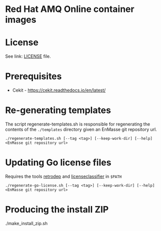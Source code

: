 # Red Hat AMQ Online container images

# License

See link: [LICENSE](LICENSE) file.

# Prerequisites

* Cekit - https://cekit.readthedocs.io/en/latest/

# Re-generating templates

The script regenerate-templates.sh is responsible for regenerating the contents of the `./templates` directory given an
EnMasse git repository url.

    ./regenerate-templates.sh [--tag <tag>] [--keep-work-dir] [--help] <EnMasse git repository url> 

# Updating Go license files

Requires the tools [retrodep](https://github.com/release-engineering/retrodep) and
[licenseclassifier](https://github.com/google/licenseclassifier) in `$PATH`

    ./regenerate-go-license.sh [--tag <tag>] [--keep-work-dir] [--help] <EnMasse git repository url>

# Producing the install ZIP

./make_install_zip.sh <tag>


